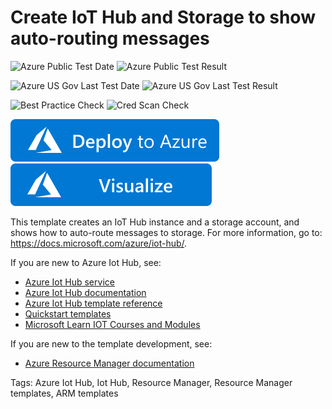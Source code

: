 # Create IoT Hub and Storage to show auto-routing messages

![Azure Public Test Date](https://azurequickstartsservice.blob.core.windows.net/badges/101-iothub-auto-route-messages/PublicLastTestDate.svg)
![Azure Public Test Result](https://azurequickstartsservice.blob.core.windows.net/badges/101-iothub-auto-route-messages/PublicDeployment.svg)

![Azure US Gov Last Test Date](https://azurequickstartsservice.blob.core.windows.net/badges/101-iothub-auto-route-messages/FairfaxLastTestDate.svg)
![Azure US Gov Last Test Result](https://azurequickstartsservice.blob.core.windows.net/badges/101-iothub-auto-route-messages/FairfaxDeployment.svg)

![Best Practice Check](https://azurequickstartsservice.blob.core.windows.net/badges/101-iothub-auto-route-messages/BestPracticeResult.svg)
![Cred Scan Check](https://azurequickstartsservice.blob.core.windows.net/badges/101-iothub-auto-route-messages/CredScanResult.svg)

[![Deploy To Azure](https://raw.githubusercontent.com/Azure/azure-quickstart-templates/master/1-CONTRIBUTION-GUIDE/images/deploytoazure.svg?sanitize=true)](https://portal.azure.com/#create/Microsoft.Template/uri/https%3A%2F%2Fraw.githubusercontent.com%2FAzure%2Fazure-quickstart-templates%2Fmaster%2F101-iothub-auto-route-messages%2Fazuredeploy.json)  [![Visualize](https://raw.githubusercontent.com/Azure/azure-quickstart-templates/master/1-CONTRIBUTION-GUIDE/images/visualizebutton.svg?sanitize=true)](http://armviz.io/#/?load=https%3A%2F%2Fraw.githubusercontent.com%2FAzure%2Fazure-quickstart-templates%2Fmaster%2F101-iothub-auto-route-messages%2Fazuredeploy.json)

This template creates an IoT Hub instance and a storage account, and shows how to auto-route messages to storage. For more information, go to: https://docs.microsoft.com/azure/iot-hub/.

If you are new to Azure Iot Hub, see:

- [Azure Iot Hub service](https://azure.microsoft.com/services/iot-hub/)
- [Azure Iot Hub documentation](https://docs.microsoft.com/azure/iot-hub/)
- [Azure Iot Hub template reference](https://docs.microsoft.com/azure/templates/microsoft.devices/iothub-allversions)
- [Quickstart templates](https://azure.microsoft.com/resources/templates/?resourceType=Microsoft.Devices&pageNumber=1&sort=Popular)
- [Microsoft Learn IOT Courses and Modules](https://docs.microsoft.com/learn/browse/?products=azure-iot-central%2Cazure-iot-hub )

If you are new to the template development, see:

- [Azure Resource Manager documentation](https://docs.microsoft.com/en-us/azure/azure-resource-manager/)

Tags: Azure Iot Hub, Iot Hub, Resource Manager, Resource Manager templates, ARM templates